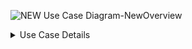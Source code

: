 ![NEW  Use Case Diagram-NewOverview](https://github.com/kohxuan/Testing/assets/128119778/469c36f8-254e-4c98-be2b-17d0d3739091)
<details>
<summary>Use Case Details</summary>
<p align="left"> 
  
![NEW  Use Case Diagram-Module 1](https://github.com/kohxuan/Testing/assets/128119778/8d03fd5f-1053-43ee-8b78-dee82208d418)
![NEW  Use Case Diagram-Module 2](https://github.com/kohxuan/Testing/assets/128119778/fc165d4c-05e8-4891-b4bc-c6614e890a18)
![NEW  Use Case Diagram-Module 3](https://github.com/kohxuan/Testing/assets/128119778/d39b0f3d-8e08-429c-a844-d87f3ed3a905)
![NEW  Use Case Diagram-Module 4](https://github.com/kohxuan/Testing/assets/128119778/dcd829fb-f426-4a47-9a6a-e0cf88081d7a)
![NEW  Use Case Diagram-Module 5](https://github.com/kohxuan/Testing/assets/128119778/7392ee72-ddb4-4d33-88e0-e2f44782886a)
![NEW  Use Case Diagram-Module 6](https://github.com/kohxuan/Testing/assets/128119778/77c5fce1-625f-435a-bf36-56d777927a40)
![NEW  Use Case Diagram-Module 7](https://github.com/kohxuan/Testing/assets/128119778/e2498d13-9760-4365-813b-e393f2ad0970)

</p>
